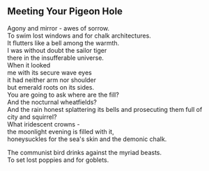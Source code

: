Meeting Your Pigeon Hole
------------------------
Agony and mirror - awes of sorrow.  
To swim lost windows and for chalk architectures.  
It flutters like a bell among the warmth.  
I was without doubt the sailor tiger  
there in the insufferable universe.  
When it looked  
me with its secure wave eyes  
it had neither arm nor shoulder  
but emerald roots on its sides.  
You are going to ask where are the fill?  
And the nocturnal wheatfields?  
And the rain honest splattering its bells and prosecuting them full of  
city and squirrel?  
What iridescent crowns -  
the moonlight evening is filled with it,  
honeysuckles for the sea's skin and the demonic chalk.  
  
The communist bird drinks against the myriad beasts.  
To set lost poppies and for goblets.  
